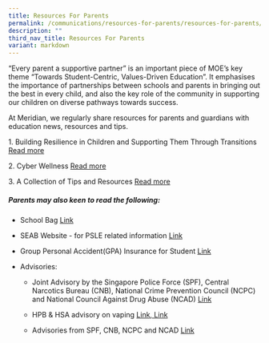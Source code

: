 ```yaml
---
title: Resources For Parents
permalink: /communications/resources-for-parents/resources-for-parents/
description: ""
third_nav_title: Resources For Parents
variant: markdown
---
```

<p>“Every parent a supportive partner” is an important piece of MOE’s key theme “Towards Student-Centric, Values-Driven Education”. It emphasises the importance of partnerships between schools and parents in bringing out the best in every child, and also the key role of the community in supporting our children on diverse pathways towards success.</p><p>At Meridian, we regularly share resources for parents and guardians with education news, resources and tips.</p><p>1. Building Resilience in Children and Supporting Them Through Transitions <a href="https://www.meridianpri.moe.edu.sg/communications/resources-for-parents/children-support/" rel="noopener noreferrer nofollow" target="_blank">Read more</a></p><p></p><p>2. Cyber Wellness <a href="https://www.meridianpri.moe.edu.sg/communications/resources-for-parents/cyber-wellness/" rel="noopener noreferrer nofollow" target="_blank">Read more</a></p><p>3. A Collection of Tips and Resources <a href="https://www.meridianpri.moe.edu.sg/communications/resources-for-parents/a-collection-of-tips-and-resources/" rel="noopener noreferrer nofollow" target="_blank">Read more</a></p><h5>Parents may also keen to read the following:</h5><ul data-tight="true" class="tight"><li><p>School Bag <a href="https://www.schoolbag.edu.sg/" rel="noopener noreferrer nofollow" target="_blank">Link</a></p></li><li><p>SEAB Website - for PSLE related information <a href="https://www.seab.gov.sg/home/#" rel="noopener noreferrer nofollow" target="_blank">Link</a></p></li><li><p>Group Personal Accident(GPA) Insurance for Student <a href="/files/Communications/Resources%20for%20Parents/MOE_Student_Product_Fact_Sheet_Year_2024.pdf" rel="noopener noreferrer nofollow" target="_blank">Link</a></p></li><li><p>Advisories:</p><ul data-tight="true" class="tight"><li><p>Joint Advisory by the Singapore Police Force (SPF), Central Narcotics Bureau (CNB), National Crime Prevention Council (NCPC) and National Council Against Drug Abuse (NCAD) <a href="/files/Communications/Resources%20for%20Parents/Joint%20Advisory%20Year%20End%202022.pdf" rel="noopener noreferrer nofollow" target="_blank">Link</a></p></li><li><p>HPB &amp; HSA advisory on vaping <a href="/files/Communications/Resources%20for%20Parents/HPB%20HSA%20advisory%20on%20vaping.pdf" rel="noopener noreferrer nofollow" target="_blank">Link, </a><a href="/files/Communications/Resources%20for%20Parents/updatingonvaping%20_dm_(may%202023).pdf" rel="noopener noreferrer nofollow" target="_blank">Link</a></p></li><li><p>Advisories from SPF, CNB, NCPC and NCAD <a href="/files/Communications/Resources%20for%20Parents/spf_cnb.pdf" rel="noopener noreferrer nofollow" target="_blank">Link</a></p></li></ul></li></ul><p></p>